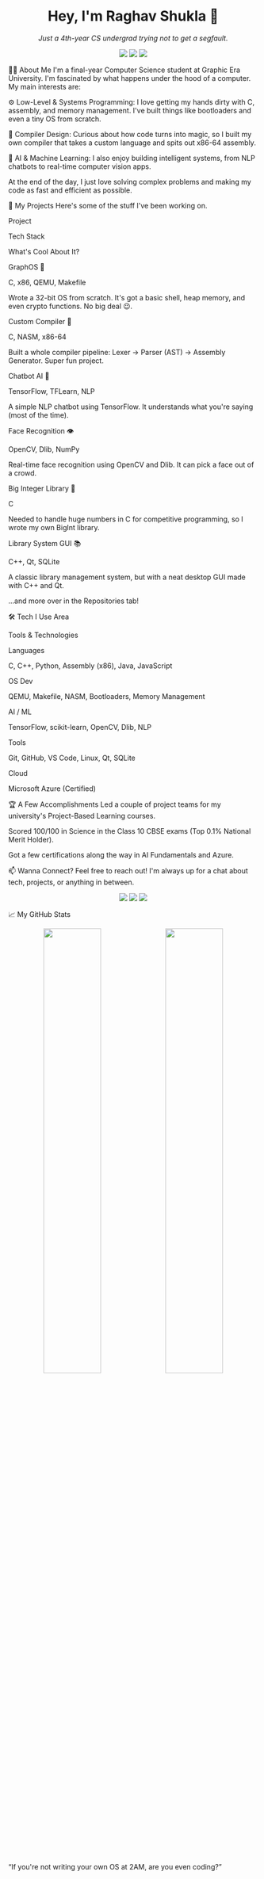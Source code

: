 <h1 align="center">Hey, I'm Raghav Shukla 👋</h1>

<p align="center">
<i>Just a 4th-year CS undergrad trying not to get a segfault.</i>
</p>

<p align="center">
<img src="https://www.google.com/search?q=https://img.shields.io/badge/Systems%2520Programming-%252300ADD8%3Fstyle%3Dfor-the-badge%26logo%3Dlinux%26logoColor%3Dwhite"/>
<img src="https://www.google.com/search?q=https://img.shields.io/badge/Compiler%2520Design-%2523E44D26%3Fstyle%3Dfor-the-badge%26logo%3Dc%26logoColor%3Dwhite"/>
<img src="https://www.google.com/search?q=https://img.shields.io/badge/AI%252FML-%2523F7DF1E%3Fstyle%3Dfor-the-badge%26logo%3Dpython%26logoColor%3Dblack"/>
</p>

👨‍💻 About Me
I'm a final-year Computer Science student at Graphic Era University. I'm fascinated by what happens under the hood of a computer. My main interests are:

⚙️ Low-Level & Systems Programming: I love getting my hands dirty with C, assembly, and memory management. I've built things like bootloaders and even a tiny OS from scratch.

🔧 Compiler Design: Curious about how code turns into magic, so I built my own compiler that takes a custom language and spits out x86-64 assembly.

🧠 AI & Machine Learning: I also enjoy building intelligent systems, from NLP chatbots to real-time computer vision apps.

At the end of the day, I just love solving complex problems and making my code as fast and efficient as possible.

🚀 My Projects
Here's some of the stuff I've been working on.

Project

Tech Stack

What's Cool About It?

GraphOS 🧬

C, x86, QEMU, Makefile

Wrote a 32-bit OS from scratch. It's got a basic shell, heap memory, and even crypto functions. No big deal 😉.

Custom Compiler 🔧

C, NASM, x86-64

Built a whole compiler pipeline: Lexer → Parser (AST) → Assembly Generator. Super fun project.

Chatbot AI 💬

TensorFlow, TFLearn, NLP

A simple NLP chatbot using TensorFlow. It understands what you're saying (most of the time).

Face Recognition 👁️

OpenCV, Dlib, NumPy

Real-time face recognition using OpenCV and Dlib. It can pick a face out of a crowd.

Big Integer Library 📐

C

Needed to handle huge numbers in C for competitive programming, so I wrote my own BigInt library.

Library System GUI 📚

C++, Qt, SQLite

A classic library management system, but with a neat desktop GUI made with C++ and Qt.

...and more over in the Repositories tab!

🛠️ Tech I Use
Area

Tools & Technologies

Languages

C, C++, Python, Assembly (x86), Java, JavaScript

OS Dev

QEMU, Makefile, NASM, Bootloaders, Memory Management

AI / ML

TensorFlow, scikit-learn, OpenCV, Dlib, NLP

Tools

Git, GitHub, VS Code, Linux, Qt, SQLite

Cloud

Microsoft Azure (Certified)

🏆 A Few Accomplishments
Led a couple of project teams for my university's Project-Based Learning courses.

Scored 100/100 in Science in the Class 10 CBSE exams (Top 0.1% National Merit Holder).

Got a few certifications along the way in AI Fundamentals and Azure.

📫 Wanna Connect?
Feel free to reach out! I'm always up for a chat about tech, projects, or anything in between.

<p align="center">
<a href="mailto:raghavshuklageu@gmail.com"><img src="https://img.shields.io/badge/Email-D14836?style=for-the-badge&logo=gmail&logoColor=white"/></a>
<a href="https://www.linkedin.com/in/raghavshuklaofficial/"><img src="https://img.shields.io/badge/LinkedIn-0077B5?style=for-the-badge&logo=linkedin&logoColor=white"/></a>
<a href="https://github.com/raghavshuklaofficial"><img src="https://img.shields.io/badge/GitHub-171515?style=for-the-badge&logo=github&logoColor=white"/></a>
</p>

📈 My GitHub Stats
<p align="center">
<img src="https://www.google.com/search?q=https://github-readme-stats.vercel.app/api%3Fusername%3Draghavshuklaofficial%26show_icons%3Dtrue%26theme%3Dtokyonight%26hide_border%3Dtrue%26count_private%3Dtrue" width="48%"/>
<img src="https://github-readme-streak-stats.herokuapp.com/?user=raghavshuklaofficial&theme=tokyonight&hide_border=true" width="48%"/>
</p>

“If you're not writing your own OS at 2AM, are you even coding?”
